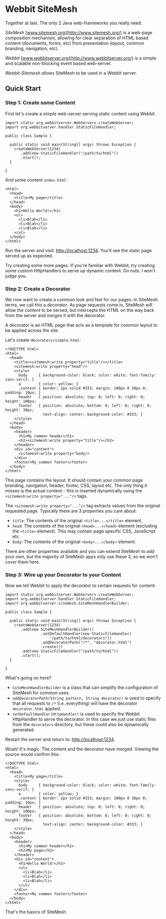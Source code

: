 Webbit SiteMesh
===============

Together at last. The only 2 Java web-frameworks you really need.

*SiteMesh* [www.sitemesh.org](http://www.sitemesh.org/) is a web-page 
composition mechanism, allowing for clear separation of HTML based 
content (documents, forms, etc) from presentation (layout, common
branding, navigation, etc).

*Webbit* [www.webbitserver.org](http://www.webbitserver.org/) is a simple
and scalable non-blocking event based web-server.

*Webbit-Sitemesh* allows SiteMesh to be used in a Webbit server.

Quick Start
-----------

### Step 1: Create some Content

First let's create a simple web-server serving static content using
Webbit.

    import static org.webbitserver.WebServers.createWebServer;
    import org.webbitserver.handler.StaticFileHandler;

    public class Sample {

      public static void main(String[] args) throws Exception {
        createWebServer(1234)
           .add(new StaticFileHandler("/path/to/html"))
           .start();
      }

    }

And some content `index.html`:

    <html>
      <head>
        <title>My page</title>
      </head>
      <body>
        <h1>Hello World!</h1>
        <ul>
          <li>Blah</li>
          <li>Blah</li>
          <li>Blah</li>
        </ul>
      </body>
    </html>

Run the server and visit: [http://localhost:1234](http://localhost:1234/).
You'll see the static page served up as expected.

Try creating some more pages. If you're familiar with Webbit, try
creating some custom HttpHandlers to serve up dynamic content. Go nuts.
I won't judge you.

### Step 2: Create a Decorator

We now want to create a common look and feel for our pages. In SiteMesh
terms, we call this a *decorator*. As page requests come in, SiteMesh
will allow the *content* to be served, but intercepts the HTML on the
way back from the server and _merges_ it with the decorator.

A decorator is an HTML page that acts as a template for common layout to
be applied across the site.

Let's create `decorators/simple.html`:

    <!DOCTYPE html>
    <html>
      <head>
        <title><sitemesh:write property="title"/></title>
        <sitemesh:write property="head"/>
        <style>
          body     { background-color: black; color: white; font-family: sans-serif; }
          a        { color: yellow; }
          .content { border: 2px solid #333; margin: 100px 0 30px 0; padding: 10px; }
          header   { position: absolute; top: 0; left: 0; right: 0; height: 100px;
          footer   { position: absolute; bottom: 0; left: 0; right: 0; height: 30px;
                     text-align: center; background-color: #333; }
        </style>
      </head>
      <body>
        <header>
          <h1>My common header</h1>
          <h2><sitemesh:write property="title"/></h2>
        </header>
        <div id="content">
          <sitemesh:write property="body/>
        </div>
        <footer>My common footer</footer>
      </body>
    </html>

This page contains the layout. It should contain your common page
branding, navigation, header, footer, CSS, layout etc. The only thing it
misses is the actual content - this is inserted dynamically using the
`<sitemesh:write property="..."/>` tags.

The `<sitemesh:write property="..."/>` tag extracts values from the
original requested page. Typically there are 3 properties you care
about:

* `title`: The contents of the original `<title>...</title>` element.
* `head`: The contents of the original `<head>...</head>` element
  (excluding the `<title>` element). This may contain page specific CSS,
  JavaScript etc.
* `body`: The contents of the original `<body>...</body>` element.

There are other properties available and you can extend SiteMesh to add
your own, but the majority of SiteMesh apps only use these 3, so we
won't cover them here.

### Step 3: Wire up your Decorator to your Content

Now we tell Webbit to apply the decorator to certain requests for
content:

    import static org.webbitserver.WebServers.createWebServer;
    import org.webbitserver.handler.StaticFileHandler;
    import org.webbitserver.sitemesh.SiteMeshHandlerBuilder;

    public class Sample {

      public static void main(String[] args) throws Exception {
        createWebServer(1234)
           .add(new SiteMeshHandlerBuilder()
                    .setDefaultHandler(new StaticFileHandler(
                        "/path/to/html/decorators"))
                    .addDecoratorPath("/*", "decorator.html")
                    .create())
           .add(new StaticFileHandler("/path/to/html"))
           .start();
      }

    }

What's going on here?

*    `SiteMeshHandlerBuilder` is a class that can simplify the configuration
    of SiteMesh for common uses.
*    `addDecoratorPath(String pattern, String decorator)` is used to specify that
    all requests to `/*` (i.e. everything) will have the decorator
    `decorator.html` applied. 
*   `setDefaultHandler(HttpHandler)` is used to specify the Webbit
    HttpHandler to serve the decorator. In this case we just use static
    files from the `decorators` directory, but these could also be
    dynamically generated.

Restart the server and return to: [http://localhost:1234](http://localhost:1234/).

Woah! It's magic. The content and the decorator have merged. Viewing the
source would confirm this:

    <!DOCTYPE html>
    <html>
      <head>
        <title>My page</title>
        <style>
          body     { background-color: black; color: white; font-family: sans-serif; }
          a        { color: yellow; }
          .content { border: 2px solid #333; margin: 100px 0 30px 0; padding: 10px; }
          header   { position: absolute; top: 0; left: 0; right: 0; height: 100px;
          footer   { position: absolute; bottom: 0; left: 0; right: 0; height: 30px;
                     text-align: center; background-color: #333; }
        </style>
      </head>
      <body>
        <header>
          <h1>My common header</h1>
          <h2>My page</h2>
        </header>
        <div id="content">
          <h1>Hello World!</h1>
          <ul>
            <li>Blah</li>
            <li>Blah</li>
            <li>Blah</li>
          </ul>
        </div>
        <footer>My common footer</footer>
      </body>
    </html>

That's the basics of SiteMesh.

